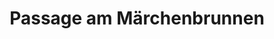 ---
title: "Passage am Märchenbrunnen"
url: /magdeburg/passage-am-maerchenbrunnen/
shop: Einkaufszentrum
---